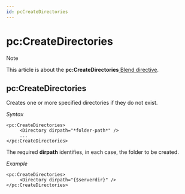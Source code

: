 ```yaml
---
id: pcCreateDirectories
---
```


# pc:CreateDirectories



> [!NOTE]
> This article is about the **pc:CreateDirectories**[ Blend directive](/docs/Repositories/Blend%20directives).

## **pc:CreateDirectories**

Creates one or more specified directories if they do not exist.

*Syntax*

```
<pc:CreateDirectories>
     <Directory dirpath="*folder-path*" />
     ...
</pc:CreateDirectories>
```

The required **dirpath** identifies, in each case, the folder to be created.

*Example*

```language-xml
<pc:CreateDirectories>
     <Directory dirpath="{$serverdir}" />
</pc:CreateDirectories>
```

 